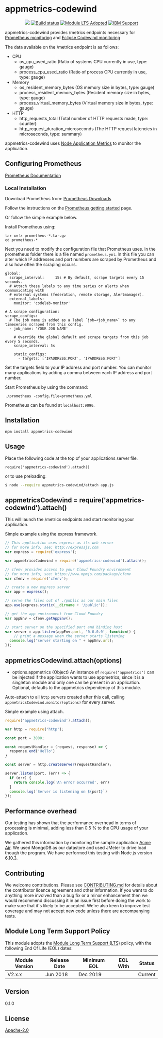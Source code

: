 # appmetrics-codewind

<!-- [![Build Status](https://travis-ci.org/RuntimeTools/appmetrics-dash.svg?branch=master)](https://travis-ci.org/RuntimeTools/appmetrics-dash)
[![codebeat badge](https://codebeat.co/badges/52b7334d-70b0-4659-9acb-b080d6413906)](https://codebeat.co/projects/github-com-runtimetools-appmetrics-dash-master)
[![codecov.io](https://codecov.io/github/RuntimeTools/appmetrics-dash/coverage.svg?branch=master)](https://codecov.io/github/RuntimeTools/appmetrics-dash?branch=master)
![Apache 2](https://img.shields.io/badge/license-Apache2-blue.svg?style=flat)
[![Homepage](https://img.shields.io/badge/homepage-Node%20Application%20Metrics-blue.svg)](https://developer.ibm.com/node/monitoring-post-mortem/application-metrics-node-js/) -->

<p align=center>
<a href='http://CloudNativeJS.io/'><img src='https://img.shields.io/badge/homepage-CloudNativeJS-blue.svg'></a>
<a href="https://travis-ci.org/RuntimeTools/appmetrics-dash.svg?branch=master"><img src="https://travis-ci.org/RuntimeTools/appmetrics-dash.svg?branch=master" alt="Build status"></a>
<a href='http://github.com/CloudNativeJS/ModuleLTS'><img src='https://img.shields.io/badge/Module%20LTS-Adopted-brightgreen.svg?style=flat' alt='Module LTS Adopted' /></a>
<a href='http://ibm.biz/node-support'><img src='https://img.shields.io/badge/Support-IBM%20Frameworks-brightgreen.svg?style=flat' alt='IBM Support' /></a>
</p>

appmetrics-codewind provides /metrics endpoints necessary for [Prometheus monitoring](https://prometheus.io/) and [Eclipse Codewind monitoring](https://www.eclipse.org/codewind/)

The data available on the /metrics endpoint is as follows:

* CPU
  * os_cpu_used_ratio (Ratio of systems CPU currently in use, type: gauge)
  * process_cpu_used_ratio (Ratio of process CPU currently in use, type: gauge)
* Memory
  * os_resident_memory_bytes (OS memory size in bytes, type: gauge)
  * process_resident_memory_bytes (Resident memory size in bytes, type: gauge)
  * process_virtual_memory_bytes (Virtual memory size in bytes, type: gauge)
* HTTP
  * http_requests_total (Total number of HTTP requests made, type: counter)
  * http_request_duration_microseconds (The HTTP request latencies in microseconds, type: summary)

appmetrics-codewind uses [Node Application Metrics][1] to monitor the application.

## Configuring Prometheus

[Prometheus Documentation](https://prometheus.io/docs/introduction/overview/)

### Local Installation

Download Prometheus from: [Prometheus Downloads](https://prometheus.io/download/).

Follow the instructions on the [Prometheus getting started](https://prometheus.io/docs/introduction/getting_started/) page.

Or follow the simple example below.

Install Prometheus using:

```
tar xvfz prometheus-*.tar.gz
cd prometheus-*
```
Next you need to modify the configuration file that Prometheus uses.
In the prometheus folder there is a file named `prometheus.yml`.
In this file you can alter which IP addresses and port numbers are scraped by Prometheus and also how often the scraping occurs.

```
global:
  scrape_interval:     15s # By default, scrape targets every 15 seconds.
  # Attach these labels to any time series or alerts when communicating with
  # external systems (federation, remote storage, Alertmanager).
  external_labels:
    monitor: 'codelab-monitor'

# A scrape configuration:
scrape_configs:
  # The job name is added as a label `job=<job_name>` to any timeseries scraped from this config.
  - job_name: 'YOUR JOB NAME'

    # Override the global default and scrape targets from this job every 5 seconds.
    scrape_interval: 5s

    static_configs:
      - targets: ['IPADDRESS:PORT', 'IPADDRESS:PORT']
```

Set the targets field to your IP address and port number. You can monitor many applications by adding a comma between each IP address and port number.

Start Prometheus by using the command:

```
./prometheus -config.file=prometheus.yml
```
Prometheus can be found at `localhost:9090`.

<!-- ### Kubernetes

To use Prometheus with Kubernetes you can install it using [Helm](https://github.com/kubernetes/helm).

[Prometheus Chart](https://github.com/kubernetes/charts/tree/master/stable/prometheus)

`$ helm install stable/prometheus` -->

## Installation

```console
npm install appmetrics-codewind
```

## Usage

Place the following code at the top of your applications server file.
```
require('appmetrics-codewind').attach()
```

or to use preloading:
```sh
$ node --require appmetrics-codewind/attach app.js
```

## appmetricsCodewind = require('appmetrics-codewind').attach()

This will launch the /metrics endpoints and start monitoring your application.

Simple example using the express framework.

```js
// This application uses express as its web server
// for more info, see: http://expressjs.com
var express = require('express');

var appmetricsCodewind = require('appmetrics-codewind').attach();

// cfenv provides access to your Cloud Foundry environment
// for more info, see: https://www.npmjs.com/package/cfenv
var cfenv = require('cfenv');

// create a new express server
var app = express();

// serve the files out of ./public as our main files
app.use(express.static(__dirname + '/public'));

// get the app environment from Cloud Foundry
var appEnv = cfenv.getAppEnv();

// start server on the specified port and binding host
var server = app.listen(appEnv.port, '0.0.0.0', function() {
	// print a message when the server starts listening
  console.log("server starting on " + appEnv.url);
});
```

## appmetricsCodewind.attach(options)

* options.appmetrics {Object} An instance of `require('appmetrics')` can be
  injected if the application wants to use appmetrics, since it is a singleton
  module and only one can be present in an application. Optional, defaults to
  the appmetrics dependency of this module.

Auto-attach to all `http` servers created after this call, calling `appmetricsCodewind.monitor(options)` for every server.

Simple example using attach.
```js
require('appmetrics-codewind').attach();

var http = require('http');

const port = 3000;

const requestHandler = (request, response) => {
  response.end('Hello')
}

const server = http.createServer(requestHandler);

server.listen(port, (err) => {
  if (err) {
    return console.log('An error occurred', err)
  }
  console.log(`Server is listening on ${port}`)
});
```

## Performance overhead

Our testing has shown that the performance overhead in terms of processing is minimal, adding less than 0.5 % to the CPU usage of your application.

We gathered this information by monitoring the sample application [Acme Air][3]. We used MongoDB as our datastore and used JMeter to drive load though the program.  We have performed this testing with Node.js version 6.10.3.

## Contributing

We welcome contributions. Please see [CONTRIBUTING.md](CONTRIBUTING.md) for details about the contributor licence agreement and other information. If you want to do anything more involved than a bug fix or a minor enhancement then we would recommend discussing it in an issue first before doing the work to make sure that it's likely to be accepted. We're also keen to improve test coverage and may not accept new code unless there are accompanying tests.


## Module Long Term Support Policy

This module adopts the [Module Long Term Support (LTS)](http://github.com/CloudNativeJS/ModuleLTS) policy, with the following End Of Life (EOL) dates:

| Module Version   | Release Date | Minimum EOL | EOL With     | Status  |
|------------------|--------------|-------------|--------------|---------|
| V2.x.x	         | Jun 2018     | Dec 2019    |              | Current |

## Version
0.1.0


## License

  [Apache-2.0](LICENSE)


[1]:https://developer.ibm.com/open/node-application-metrics/
[2]:https://www.npmjs.com/package/node-report/
[3]:https://github.com/acmeair/acmeair-nodejs/
